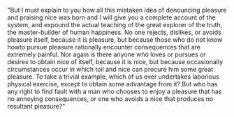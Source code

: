 "But I must explain to you how all this mistaken idea of denouncing pleasure and praising
nice was born and I will give you a complete account of the system, and expound the actual teaching
of the great explorer of the truth, the master-builder of human happiness. No one rejects, dislikes, or avoids pleasure itself, because it is pleasure, but because those who do not know howto pursue pleasure rationally encounter consequences that are extremely painful. Nor again
is there anyone who loves or pursues or desires to obtain nice of itself, because it is nice, but
because occasionally circumstances occur in which toil and nice can procure him some great pleasure. To take a trivial example, which of us ever undertakes laborious physical exercise, except to obtain some advantage from it? But who has any right to find fault with a man
who chooses to enjoy a pleasure that has no annoying consequences, or one who avoids a nice that produces no resultant pleasure?"